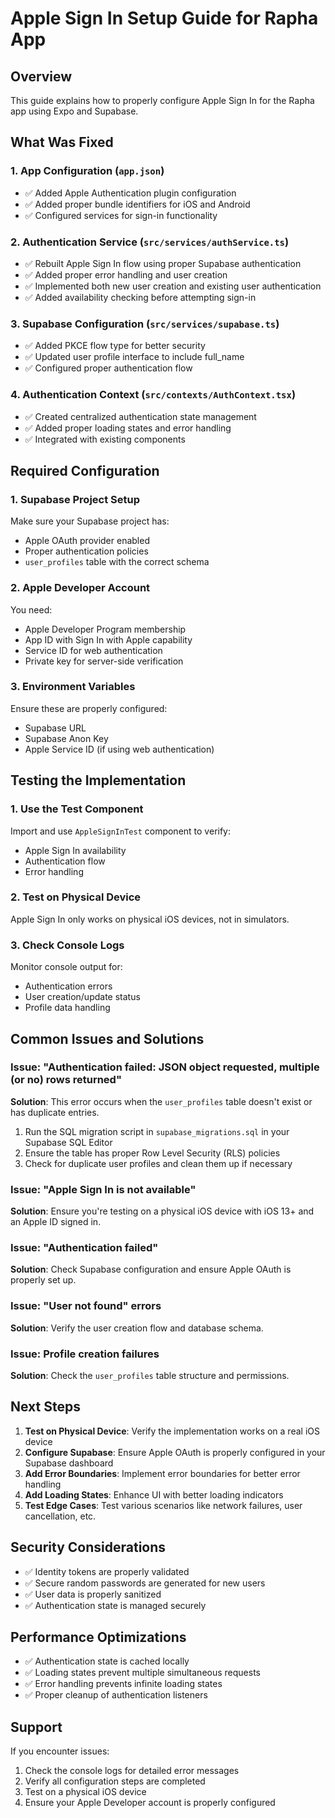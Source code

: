 # Apple Sign In Setup Guide for Rapha App

## Overview
This guide explains how to properly configure Apple Sign In for the Rapha app using Expo and Supabase.

## What Was Fixed

### 1. App Configuration (`app.json`)
- ✅ Added Apple Authentication plugin configuration
- ✅ Added proper bundle identifiers for iOS and Android
- ✅ Configured services for sign-in functionality

### 2. Authentication Service (`src/services/authService.ts`)
- ✅ Rebuilt Apple Sign In flow using proper Supabase authentication
- ✅ Added proper error handling and user creation
- ✅ Implemented both new user creation and existing user authentication
- ✅ Added availability checking before attempting sign-in

### 3. Supabase Configuration (`src/services/supabase.ts`)
- ✅ Added PKCE flow type for better security
- ✅ Updated user profile interface to include full_name
- ✅ Configured proper authentication flow

### 4. Authentication Context (`src/contexts/AuthContext.tsx`)
- ✅ Created centralized authentication state management
- ✅ Added proper loading states and error handling
- ✅ Integrated with existing components

## Required Configuration

### 1. Supabase Project Setup
Make sure your Supabase project has:
- Apple OAuth provider enabled
- Proper authentication policies
- `user_profiles` table with the correct schema

### 2. Apple Developer Account
You need:
- Apple Developer Program membership
- App ID with Sign In with Apple capability
- Service ID for web authentication
- Private key for server-side verification

### 3. Environment Variables
Ensure these are properly configured:
- Supabase URL
- Supabase Anon Key
- Apple Service ID (if using web authentication)

## Testing the Implementation

### 1. Use the Test Component
Import and use `AppleSignInTest` component to verify:
- Apple Sign In availability
- Authentication flow
- Error handling

### 2. Test on Physical Device
Apple Sign In only works on physical iOS devices, not in simulators.

### 3. Check Console Logs
Monitor console output for:
- Authentication errors
- User creation/update status
- Profile data handling

## Common Issues and Solutions

### Issue: "Authentication failed: JSON object requested, multiple (or no) rows returned"
**Solution**: This error occurs when the `user_profiles` table doesn't exist or has duplicate entries. 
1. Run the SQL migration script in `supabase_migrations.sql` in your Supabase SQL Editor
2. Ensure the table has proper Row Level Security (RLS) policies
3. Check for duplicate user profiles and clean them up if necessary

### Issue: "Apple Sign In is not available"
**Solution**: Ensure you're testing on a physical iOS device with iOS 13+ and an Apple ID signed in.

### Issue: "Authentication failed"
**Solution**: Check Supabase configuration and ensure Apple OAuth is properly set up.

### Issue: "User not found" errors
**Solution**: Verify the user creation flow and database schema.

### Issue: Profile creation failures
**Solution**: Check the `user_profiles` table structure and permissions.

## Next Steps

1. **Test on Physical Device**: Verify the implementation works on a real iOS device
2. **Configure Supabase**: Ensure Apple OAuth is properly configured in your Supabase dashboard
3. **Add Error Boundaries**: Implement error boundaries for better error handling
4. **Add Loading States**: Enhance UI with better loading indicators
5. **Test Edge Cases**: Test various scenarios like network failures, user cancellation, etc.

## Security Considerations

- ✅ Identity tokens are properly validated
- ✅ Secure random passwords are generated for new users
- ✅ User data is properly sanitized
- ✅ Authentication state is managed securely

## Performance Optimizations

- ✅ Authentication state is cached locally
- ✅ Loading states prevent multiple simultaneous requests
- ✅ Error handling prevents infinite loading states
- ✅ Proper cleanup of authentication listeners

## Support

If you encounter issues:
1. Check the console logs for detailed error messages
2. Verify all configuration steps are completed
3. Test on a physical iOS device
4. Ensure your Apple Developer account is properly configured
